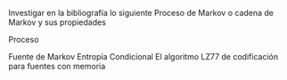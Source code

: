 Investigar en la bibliografía lo siguiente
Proceso de Markov o cadena de Markov y sus propiedades

Proceso 

Fuente de Markov
Entropía Condicional
El algoritmo LZ77 de codificación para fuentes con memoria
